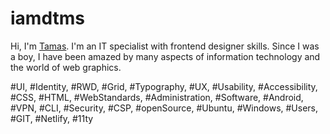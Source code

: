 # iamdtms

Hi, I'm [Tamas](https://iamdtms.hu/). I'm an IT specialist with frontend designer skills. Since I was a boy, I have been amazed by many aspects of information technology and the world of web graphics.

#UI, #Identity, #RWD, #Grid, #Typography, #UX, #Usability, #Accessibility, #CSS, #HTML, #WebStandards, #Administration, #Software, #Android, #VPN, #CLI, #Security, #CSP, #openSource, #Ubuntu, #Windows, #Users, #GIT, #Netlify, #11ty

